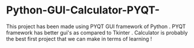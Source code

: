 # Python-GUI-Calculator-PYQT-
This project has been made using PYQT GUI framework of Python . PYQT framework has better gui's as compared to Tkinter . Calculator is probably the best first project that we can make in terms of learning !
